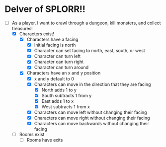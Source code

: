 # Delver of SPLORR!!

- [ ] As a player, I want to crawl through a dungeon, kill monsters, and collect treasures!
  - [x] Characters exist!
    - [x] Characters have a facing
      - [x] Initial facing is north
      - [x] Character can set facing to north, east, south, or west
      - [x] Character can turn left
      - [x] Character can turn right
      - [x] Character can turn around
    - [x] Characters have an x and y position
      - [x] x and y default to 0 
      - [x] Characters can move in the direction that they are facing
          - [x] North adds 1 to y
          - [x] South subtracts 1 from y
          - [x] East adds 1 to x
          - [x] West subtracts 1 from x
      - [x] Characters can move left without changing their facing
      - [x] Characters can move right without changing their facing
      - [x] Characters can move backwards without changing their facing
  - [ ] Rooms exist
    - [ ] Rooms have exits
